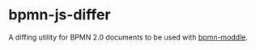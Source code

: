 # bpmn-js-differ

A diffing utility for BPMN 2.0 documents to be used with [bpmn-moddle](https://github.com/bpmn-io/bpmn-moddle).